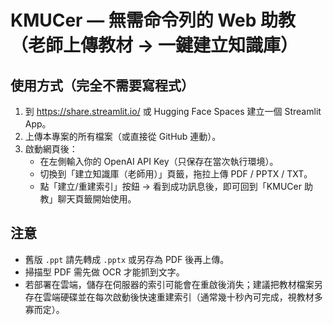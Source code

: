 
# KMUCer — 無需命令列的 Web 助教（老師上傳教材 → 一鍵建立知識庫）

## 使用方式（完全不需要寫程式）
1. 到 https://share.streamlit.io/ 或 Hugging Face Spaces 建立一個 Streamlit App。
2. 上傳本專案的所有檔案（或直接從 GitHub 連動）。
3. 啟動網頁後：
   - 在左側輸入你的 OpenAI API Key（只保存在當次執行環境）。
   - 切換到「建立知識庫（老師用）」頁籤，拖拉上傳 PDF / PPTX / TXT。
   - 點「建立/重建索引」按鈕 → 看到成功訊息後，即可回到「KMUCer 助教」聊天頁籤開始使用。

## 注意
- 舊版 `.ppt` 請先轉成 `.pptx` 或另存為 PDF 後再上傳。
- 掃描型 PDF 需先做 OCR 才能抓到文字。
- 若部署在雲端，儲存在伺服器的索引可能會在重啟後消失；建議把教材檔案另存在雲端硬碟並在每次啟動後快速重建索引（通常幾十秒內可完成，視教材多寡而定）。
